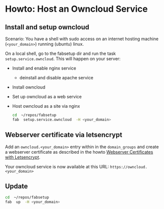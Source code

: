 # Howto: Host an Owncloud Service

## Install and setup owncloud

Scenario: You have a shell with sudo access on an internet hosting machine
(`<your_domain>`) running (ubuntu) linux.

On a local shell, go to the fabsetup dir and run the task
`setup.service.owncloud`. This will happen on your server:
* Install and enable nginx service
  * deinstall and disable apache service
* Install owncloud
* Set up owncloud as a web service
* Host owncloud as a site via nginx

  ```sh
  cd  ~/repos/fabsetup
  fab  setup.service.owncloud  -H <your_domain>
  ```

## Webserver certificate via letsencrypt

Add an `owncloud.<your_domain>` entry within in the `domain_groups` and create
a webserver certificate as described in the howto [Webserver Certificates with
Letsencrypt](./letsencrypt.md).

Your owncloud service is now available at this URL:
`https://owncloud.<your_domain>`

## Update

  ```sh
  cd  ~/repos/fabsetup
  fab  up  -H <your_domain>
  ```
